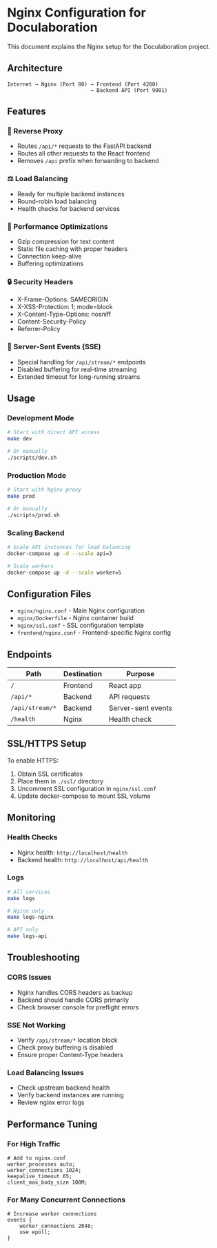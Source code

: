 # Nginx Configuration for Doculaboration

This document explains the Nginx setup for the Doculaboration project.

## Architecture

```
Internet → Nginx (Port 80) → Frontend (Port 4200)
                           → Backend API (Port 9001)
```

## Features

### 🔄 Reverse Proxy
- Routes `/api/*` requests to the FastAPI backend
- Routes all other requests to the React frontend
- Removes `/api` prefix when forwarding to backend

### ⚖️ Load Balancing
- Ready for multiple backend instances
- Round-robin load balancing
- Health checks for backend services

### 🚀 Performance Optimizations
- Gzip compression for text content
- Static file caching with proper headers
- Connection keep-alive
- Buffering optimizations

### 🔒 Security Headers
- X-Frame-Options: SAMEORIGIN
- X-XSS-Protection: 1; mode=block
- X-Content-Type-Options: nosniff
- Content-Security-Policy
- Referrer-Policy

### 📡 Server-Sent Events (SSE)
- Special handling for `/api/stream/*` endpoints
- Disabled buffering for real-time streaming
- Extended timeout for long-running streams

## Usage

### Development Mode
```bash
# Start with direct API access
make dev

# Or manually
./scripts/dev.sh
```

### Production Mode
```bash
# Start with Nginx proxy
make prod

# Or manually
./scripts/prod.sh
```

### Scaling Backend
```bash
# Scale API instances for load balancing
docker-compose up -d --scale api=3

# Scale workers
docker-compose up -d --scale worker=5
```

## Configuration Files

- `nginx/nginx.conf` - Main Nginx configuration
- `nginx/Dockerfile` - Nginx container build
- `nginx/ssl.conf` - SSL configuration template
- `frontend/nginx.conf` - Frontend-specific Nginx config

## Endpoints

| Path | Destination | Purpose |
|------|-------------|---------|
| `/` | Frontend | React app |
| `/api/*` | Backend | API requests |
| `/api/stream/*` | Backend | Server-sent events |
| `/health` | Nginx | Health check |

## SSL/HTTPS Setup

To enable HTTPS:

1. Obtain SSL certificates
2. Place them in `./ssl/` directory
3. Uncomment SSL configuration in `nginx/ssl.conf`
4. Update docker-compose to mount SSL volume

## Monitoring

### Health Checks
- Nginx health: `http://localhost/health`
- Backend health: `http://localhost/api/health`

### Logs
```bash
# All services
make logs

# Nginx only
make logs-nginx

# API only
make logs-api
```

## Troubleshooting

### CORS Issues
- Nginx handles CORS headers as backup
- Backend should handle CORS primarily
- Check browser console for preflight errors

### SSE Not Working
- Verify `/api/stream/*` location block
- Check proxy buffering is disabled
- Ensure proper Content-Type headers

### Load Balancing Issues
- Check upstream backend health
- Verify backend instances are running
- Review nginx error logs

## Performance Tuning

### For High Traffic
```nginx
# Add to nginx.conf
worker_processes auto;
worker_connections 1024;
keepalive_timeout 65;
client_max_body_size 100M;
```

### For Many Concurrent Connections
```nginx
# Increase worker connections
events {
    worker_connections 2048;
    use epoll;
}
```